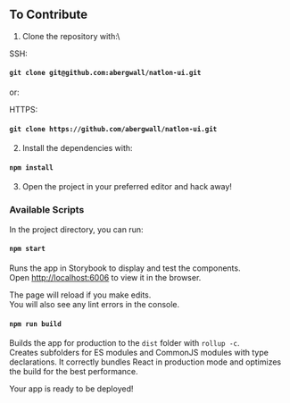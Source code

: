 ## To Contribute

1. Clone the repository with:\

SSH:

#### `git clone git@github.com:abergwall/natlon-ui.git`

or:

HTTPS:

#### `git clone https://github.com/abergwall/natlon-ui.git`

2. Install the dependencies with:

#### `npm install`

3. Open the project in your preferred editor and hack away!

### Available Scripts

In the project directory, you can run:

#### `npm start`

Runs the app in Storybook to display and test the components.\
Open [http://localhost:6006](http://localhost:6006) to view it in the browser.

The page will reload if you make edits.\
You will also see any lint errors in the console.

#### `npm run build`

Builds the app for production to the `dist` folder with `rollup -c`.\
Creates subfolders for ES modules and CommonJS modules with type declarations.
It correctly bundles React in production mode and optimizes the build for the best performance.

Your app is ready to be deployed!
